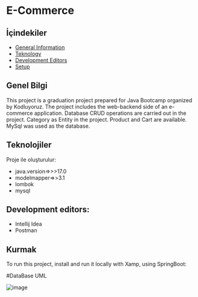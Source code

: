# E-Commerce
   
## İçindekiler
* [General Information](#general-info)
* [Teknology](#teknolojiler)
* [Development Editors](#Development-editors)
* [Setup](#kurulum)

## Genel Bilgi
This project is a graduation project prepared for Java Bootcamp organized by Kodluyoruz.
The project includes the web-backend side of an e-commerce application.
Database CRUD operations are carried out in the project. Category as Entity in the project.
Product and Cart are available. MySql was used as the database.
	
## Teknolojiler
Proje ile oluşturulur:
* java.version=>>>17.0
* modelmapper=>>3.1
* lombok
* mysql

## Development editors:
* Intellij Idea
* Postman
	
## Kurmak
To run this project, install and run it locally with Xamp, using SpringBoot:


#DataBase UML

![image](https://user-images.githubusercontent.com/109350249/202512545-262462ce-2a2f-44b8-a50e-082134f123ba.png)


 

